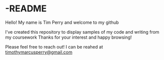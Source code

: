 # -README
Hello! My name is Tim Perry and welcome to my github

I've created this repository to display samples of my code and writing from my coursework
Thanks for your interest and happy browsing!

Please feel free to reach out!
I can be reahed at timothymarcusperry@gmail.com
